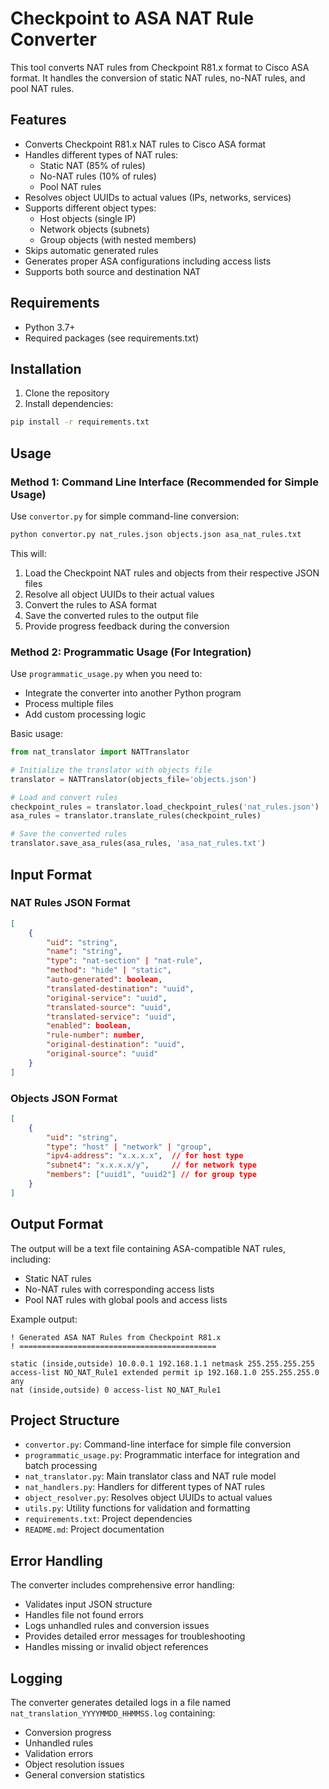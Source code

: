 # Checkpoint to ASA NAT Rule Converter

This tool converts NAT rules from Checkpoint R81.x format to Cisco ASA format. It handles the conversion of static NAT rules, no-NAT rules, and pool NAT rules.

## Features

- Converts Checkpoint R81.x NAT rules to Cisco ASA format
- Handles different types of NAT rules:
  - Static NAT (85% of rules)
  - No-NAT rules (10% of rules)
  - Pool NAT rules
- Resolves object UUIDs to actual values (IPs, networks, services)
- Supports different object types:
  - Host objects (single IP)
  - Network objects (subnets)
  - Group objects (with nested members)
- Skips automatic generated rules
- Generates proper ASA configurations including access lists
- Supports both source and destination NAT

## Requirements

- Python 3.7+
- Required packages (see requirements.txt)

## Installation

1. Clone the repository
2. Install dependencies:
```bash
pip install -r requirements.txt
```

## Usage

### Method 1: Command Line Interface (Recommended for Simple Usage)

Use `convertor.py` for simple command-line conversion:

```bash
python convertor.py nat_rules.json objects.json asa_nat_rules.txt
```

This will:
1. Load the Checkpoint NAT rules and objects from their respective JSON files
2. Resolve all object UUIDs to their actual values
3. Convert the rules to ASA format
4. Save the converted rules to the output file
5. Provide progress feedback during the conversion

### Method 2: Programmatic Usage (For Integration)

Use `programmatic_usage.py` when you need to:
- Integrate the converter into another Python program
- Process multiple files
- Add custom processing logic

Basic usage:
```python
from nat_translator import NATTranslator

# Initialize the translator with objects file
translator = NATTranslator(objects_file='objects.json')

# Load and convert rules
checkpoint_rules = translator.load_checkpoint_rules('nat_rules.json')
asa_rules = translator.translate_rules(checkpoint_rules)

# Save the converted rules
translator.save_asa_rules(asa_rules, 'asa_nat_rules.txt')
```

## Input Format

### NAT Rules JSON Format
```json
[
    {
        "uid": "string",
        "name": "string",
        "type": "nat-section" | "nat-rule",
        "method": "hide" | "static",
        "auto-generated": boolean,
        "translated-destination": "uuid",
        "original-service": "uuid",
        "translated-source": "uuid",
        "translated-service": "uuid",
        "enabled": boolean,
        "rule-number": number,
        "original-destination": "uuid",
        "original-source": "uuid"
    }
]
```

### Objects JSON Format
```json
[
    {
        "uid": "string",
        "type": "host" | "network" | "group",
        "ipv4-address": "x.x.x.x",  // for host type
        "subnet4": "x.x.x.x/y",     // for network type
        "members": ["uuid1", "uuid2"] // for group type
    }
]
```

## Output Format

The output will be a text file containing ASA-compatible NAT rules, including:
- Static NAT rules
- No-NAT rules with corresponding access lists
- Pool NAT rules with global pools and access lists

Example output:
```
! Generated ASA NAT Rules from Checkpoint R81.x
! ============================================

static (inside,outside) 10.0.0.1 192.168.1.1 netmask 255.255.255.255
access-list NO_NAT_Rule1 extended permit ip 192.168.1.0 255.255.255.0 any
nat (inside,outside) 0 access-list NO_NAT_Rule1
```

## Project Structure

- `convertor.py`: Command-line interface for simple file conversion
- `programmatic_usage.py`: Programmatic interface for integration and batch processing
- `nat_translator.py`: Main translator class and NAT rule model
- `nat_handlers.py`: Handlers for different types of NAT rules
- `object_resolver.py`: Resolves object UUIDs to actual values
- `utils.py`: Utility functions for validation and formatting
- `requirements.txt`: Project dependencies
- `README.md`: Project documentation

## Error Handling

The converter includes comprehensive error handling:
- Validates input JSON structure
- Handles file not found errors
- Logs unhandled rules and conversion issues
- Provides detailed error messages for troubleshooting
- Handles missing or invalid object references

## Logging

The converter generates detailed logs in a file named `nat_translation_YYYYMMDD_HHMMSS.log` containing:
- Conversion progress
- Unhandled rules
- Validation errors
- Object resolution issues
- General conversion statistics 